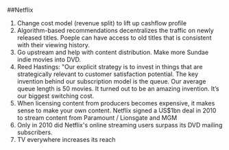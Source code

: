 ##Netflix

1. Change cost model (revenue split) to lift up cashflow profile
2. Algorithm-based recommendations decentralizes the traffic on newly released titles. Poeple can have access to old titles that is consistent with their viewing history.
3. Go upstream and help with content distribution. Make more Sundae indie movies into DVD.
4. Reed Hastings: "Our explicit strategy is to invest in things that are strategically relevant to customer satisfaction potential. The key invention behind our subscription model is the queue. Our average queue length is 50 movies. It turned out to be an amazing invention. It’s our biggest switching cost.
5. When licensing content from producers becomes expensive, it makes sense to make your own content. Netflix signed a US$1bn deal in 2010 to stream content from Paramount / Lionsgate and MGM
6. Only in 2010 did Netflix's online streaming users surpass its DVD mailing subscribers.
7. TV everywhere increases its reach

